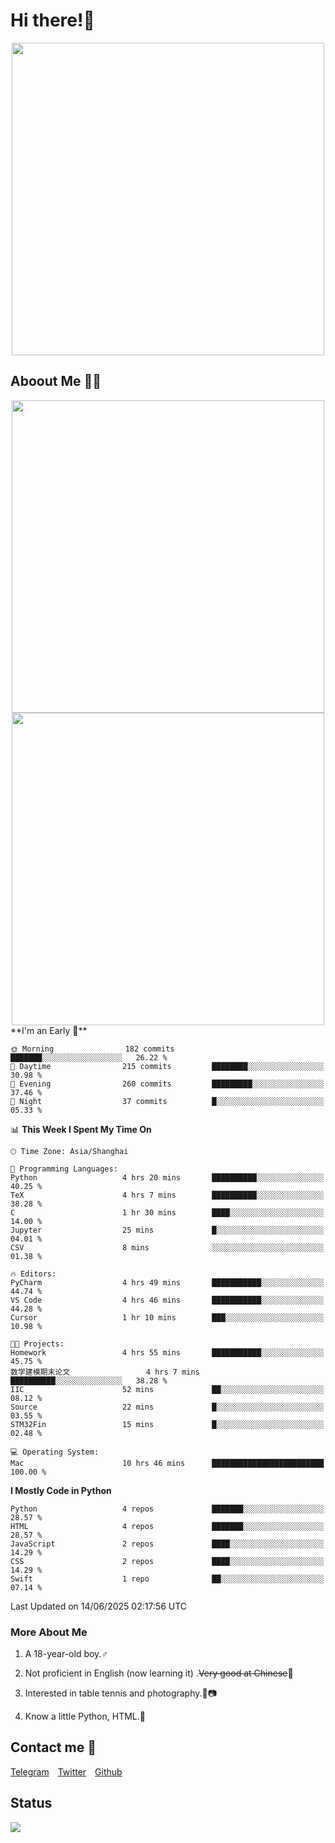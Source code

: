 # Hi there!🎉

<div align=center><img src="https://count.getloli.com/get/@Cicada000?theme=moebooru" width=500px></div>

## Aboout Me 👀💦

<div align=center>
<img src="https://github-readme-stats.vercel.app/api?username=Cicada000&show_icons=true&theme=tokyonight" width=500px>
<br>
<img src="https://github-readme-stats.vercel.app/api/top-langs/?username=Cicada000&show_icons=true&theme=tokyonight&layout=compact" width=500px>
</div>
<!--START_SECTION:waka-->
**I'm an Early 🐤** 

```text
🌞 Morning                182 commits         ███████░░░░░░░░░░░░░░░░░░   26.22 % 
🌆 Daytime                215 commits         ████████░░░░░░░░░░░░░░░░░   30.98 % 
🌃 Evening                260 commits         █████████░░░░░░░░░░░░░░░░   37.46 % 
🌙 Night                  37 commits          █░░░░░░░░░░░░░░░░░░░░░░░░   05.33 % 
```


📊 **This Week I Spent My Time On** 

```text
🕑︎ Time Zone: Asia/Shanghai

💬 Programming Languages: 
Python                   4 hrs 20 mins       ██████████░░░░░░░░░░░░░░░   40.25 % 
TeX                      4 hrs 7 mins        ██████████░░░░░░░░░░░░░░░   38.28 % 
C                        1 hr 30 mins        ████░░░░░░░░░░░░░░░░░░░░░   14.00 % 
Jupyter                  25 mins             █░░░░░░░░░░░░░░░░░░░░░░░░   04.01 % 
CSV                      8 mins              ░░░░░░░░░░░░░░░░░░░░░░░░░   01.38 % 

🔥 Editors: 
PyCharm                  4 hrs 49 mins       ███████████░░░░░░░░░░░░░░   44.74 % 
VS Code                  4 hrs 46 mins       ███████████░░░░░░░░░░░░░░   44.28 % 
Cursor                   1 hr 10 mins        ███░░░░░░░░░░░░░░░░░░░░░░   10.98 % 

🐱‍💻 Projects: 
Homework                 4 hrs 55 mins       ███████████░░░░░░░░░░░░░░   45.75 % 
数学建模期末论文                 4 hrs 7 mins        ██████████░░░░░░░░░░░░░░░   38.28 % 
IIC                      52 mins             ██░░░░░░░░░░░░░░░░░░░░░░░   08.12 % 
Source                   22 mins             █░░░░░░░░░░░░░░░░░░░░░░░░   03.55 % 
STM32Fin                 15 mins             █░░░░░░░░░░░░░░░░░░░░░░░░   02.48 % 

💻 Operating System: 
Mac                      10 hrs 46 mins      █████████████████████████   100.00 % 
```

**I Mostly Code in Python** 

```text
Python                   4 repos             ███████░░░░░░░░░░░░░░░░░░   28.57 % 
HTML                     4 repos             ███████░░░░░░░░░░░░░░░░░░   28.57 % 
JavaScript               2 repos             ████░░░░░░░░░░░░░░░░░░░░░   14.29 % 
CSS                      2 repos             ████░░░░░░░░░░░░░░░░░░░░░   14.29 % 
Swift                    1 repo              ██░░░░░░░░░░░░░░░░░░░░░░░   07.14 % 
```




 Last Updated on 14/06/2025 02:17:56 UTC
<!--END_SECTION:waka-->

### More About Me

1. A 18-year-old boy.♂

2. Not proficient in English (now learning it) .~~Very good at Chinese~~🤣

3. Interested in table tennis and photography.🏓📷

4. Know a little Python, HTML.🐍


## Contact me 💬

[Telegram](https://t.me/CicadaLYW)&emsp;[Twitter](https://twitter.com/Cicada0001)&emsp;[Github](https://github.com/Cicada000)

## Status
<img src="https://weather-icon.journeyad.repl.co/@hangzhou?v=1" align="left">








